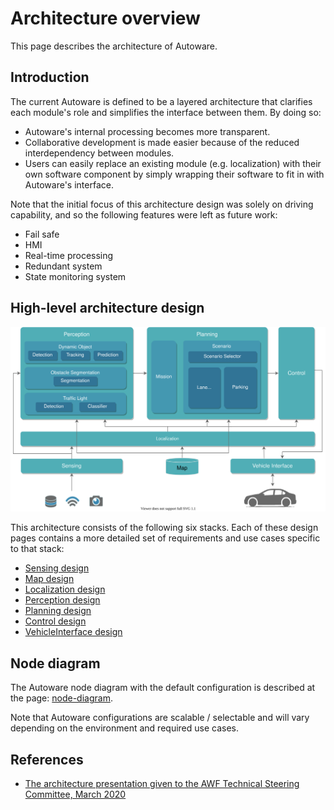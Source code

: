 # Architecture overview

This page describes the architecture of Autoware.

## Introduction

The current Autoware is defined to be a layered architecture that clarifies each module's role and simplifies the interface between them. By doing so:

- Autoware's internal processing becomes more transparent.
- Collaborative development is made easier because of the reduced interdependency between modules.
- Users can easily replace an existing module (e.g. localization) with their own software component by simply wrapping their software to fit in with Autoware's interface.

Note that the initial focus of this architecture design was solely on driving capability, and so the following features were left as future work:

- Fail safe
- HMI
- Real-time processing
- Redundant system
- State monitoring system

## High-level architecture design

![Overview](image/autoware-architecture-overview.drawio.svg)

This architecture consists of the following six stacks. Each of these design pages contains a more detailed set of requirements and use cases specific to that stack:

- [Sensing design](sensing/index.md)
- [Map design](map/index.md)
- [Localization design](localization/index.md)
- [Perception design](perception/index.md)
- [Planning design](planning/index.md)
- [Control design](control/index.md)
- [VehicleInterface design](vehicle/index.md)

## Node diagram

The Autoware node diagram with the default configuration is described at the page: [node-diagram](node-diagram/index.md).

Note that Autoware configurations are scalable / selectable and will vary depending on the environment and required use cases.

## References

- [The architecture presentation given to the AWF Technical Steering Committee, March 2020](https://discourse.ros.org/uploads/short-url/woUU7TGLPXFCTJLtht11rJ0SqCL.pdf)
